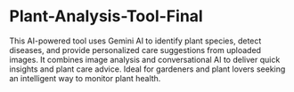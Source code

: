 # Plant-Analysis-Tool-Final
This AI-powered tool uses Gemini AI to identify plant species, detect diseases, and provide personalized care suggestions from uploaded images. It combines image analysis and conversational AI to deliver quick insights and plant care advice. Ideal for gardeners and plant lovers seeking an intelligent way to monitor plant health.
